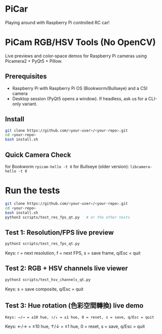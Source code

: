 # PiCar
Playing around with Raspberry Pi controlled RC car!

# PiCam RGB/HSV Tools (No OpenCV)

Live previews and color-space demos for Raspberry Pi cameras using Picamera2 + PyQt5 + Pillow.

## Prerequisites
- Raspberry Pi with Raspberry Pi OS (Bookworm/Bullseye) and a CSI camera
- Desktop session (PyQt5 opens a window). If headless, ask us for a CLI-only variant.

## Install
```bash
git clone https://github.com/<your-user>/<your-repo>.git
cd <your-repo>
bash install.sh
```

## Quick Camera Check
for Bookworm ```rpicam-hello -t 0```
for Bullseye (older version): ```libcamera-hello -t 0```

# Run the tests
```bash
git clone https://github.com/<your-user>/<your-repo>.git
cd <your-repo>
bash install.sh
python3 scripts/test_res_fps_qt.py   # or the other tests
```

## Test 1: Resolution/FPS live preview
```bash
python3 scripts/test_res_fps_qt.py
```
Keys: r = next resolution, f = next FPS, s = save frame, q/Esc = quit

## Test 2: RGB + HSV channels live viewer
```bash
python3 scripts/test_hsv_channels_qt.py
```
Keys: s = save composite, q/Esc = quit

## Test 3: Hue rotation (色彩空間轉換) live demo
```bash
Keys: ←/→ = ±10 hue, ↑/↓ = ±1 hue, 0 = reset, s = save, q/Esc = quit
```
Keys: ←/→ = ±10 hue, ↑/↓ = ±1 hue, 0 = reset, s = save, q/Esc = quit



